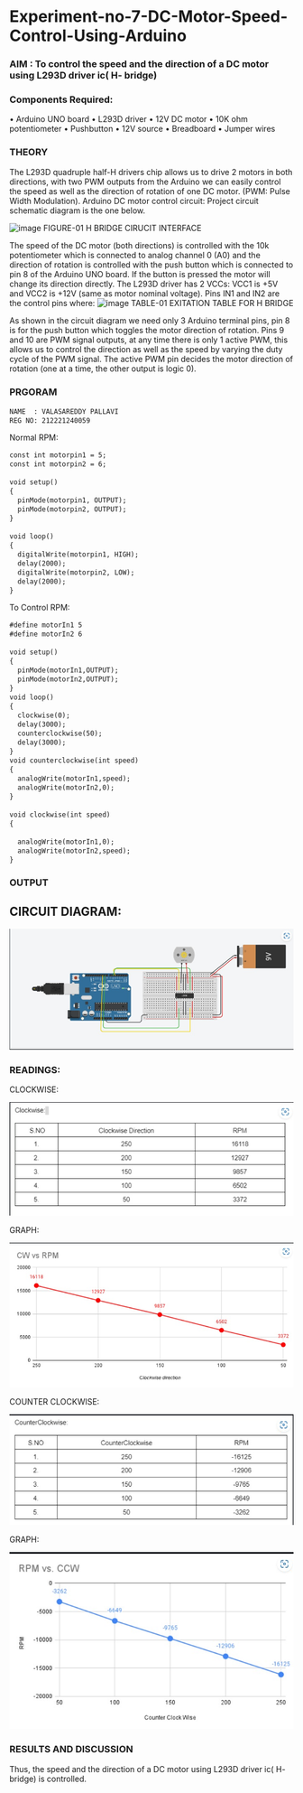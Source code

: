 # Experiment-no-7-DC-Motor-Speed-Control-Using-Arduino
### AIM : To control the speed and the direction of a DC motor using L293D driver ic( H- bridge)

### Components Required:
•	Arduino UNO board
•	L293D driver
•	12V DC motor
•	10K ohm potentiometer
•	Pushbutton
•	12V source
•	Breadboard
•	Jumper wires
### THEORY 
The L293D quadruple half-H drivers chip allows us to drive 2 motors in both directions, with two PWM outputs from the Arduino we can easily control the speed as well as the direction of rotation of one DC motor. (PWM: Pulse Width Modulation).
Arduino DC motor control circuit:
Project circuit schematic diagram is the one below.

![image](https://user-images.githubusercontent.com/36288975/167763051-b230c183-afc5-46f2-ba95-0f95e10dd6c9.png)
FIGURE-01 H BRIDGE CIRUCIT INTERFACE 
 
The speed of the DC motor (both directions) is controlled with the 10k potentiometer which is connected to analog channel 0 (A0) and the direction of rotation is controlled with the push button which is connected to pin 8 of the Arduino UNO board. If the button is pressed the motor will change its direction directly.
The L293D driver has 2 VCCs: VCC1 is +5V and VCC2 is +12V (same as motor nominal voltage). Pins IN1 and IN2 are the control pins where:
![image](https://user-images.githubusercontent.com/36288975/167763120-1421c2c5-8381-49eb-b376-03f6e1113b7a.png)
TABLE-01 EXITATION TABLE FOR H BRIDGE 

As shown in the circuit diagram we need only 3 Arduino terminal pins, pin 8 is for the push button which toggles the motor direction of rotation. Pins 9 and 10 are PWM signal outputs, at any time there is only 1 active PWM, this allows us to control the direction as well as the speed by varying the duty cycle of the PWM signal. The active PWM pin decides the motor direction of rotation (one at a time, the other output is logic 0).

### PRGORAM 
```
NAME  : VALASAREDDY PALLAVI
REG NO: 212221240059
```

Normal RPM:
```
const int motorpin1 = 5;
const int motorpin2 = 6;

void setup()
{
  pinMode(motorpin1, OUTPUT);
  pinMode(motorpin2, OUTPUT);
}

void loop()
{
  digitalWrite(motorpin1, HIGH);
  delay(2000);
  digitalWrite(motorpin2, LOW);
  delay(2000);
}
```
To Control RPM:
```
#define motorIn1 5
#define motorIn2 6

void setup()
{
  pinMode(motorIn1,OUTPUT);
  pinMode(motorIn2,OUTPUT);
}
void loop()
{
  clockwise(0);
  delay(3000);
  counterclockwise(50);
  delay(3000);
}
void counterclockwise(int speed)
{
  analogWrite(motorIn1,speed);
  analogWrite(motorIn2,0);
}

void clockwise(int speed)
{
  
  analogWrite(motorIn1,0);
  analogWrite(motorIn2,speed);
}
```
### OUTPUT
## CIRCUIT DIAGRAM:

![image](https://github.com/Pallavi-Raveendranadreddy/Experiment-no-7-DC-Motor-Speed-Control-Using-Arduino/blob/7b4f27658da3872311c696ec96749b1ed6ab764a/c1.jpeg)

### READINGS:
 CLOCKWISE:
 
![image](https://github.com/Pallavi-Raveendranadreddy/Experiment-no-7-DC-Motor-Speed-Control-Using-Arduino/blob/7b4f27658da3872311c696ec96749b1ed6ab764a/c2.jpeg)

 GRAPH:
 
![image](https://github.com/Pallavi-Raveendranadreddy/Experiment-no-7-DC-Motor-Speed-Control-Using-Arduino/blob/7b4f27658da3872311c696ec96749b1ed6ab764a/c3.jpeg)

 COUNTER CLOCKWISE:
 
![image](https://github.com/Pallavi-Raveendranadreddy/Experiment-no-7-DC-Motor-Speed-Control-Using-Arduino/blob/7b4f27658da3872311c696ec96749b1ed6ab764a/c4.jpeg)

 GRAPH:
 
![image](https://github.com/Pallavi-Raveendranadreddy/Experiment-no-7-DC-Motor-Speed-Control-Using-Arduino/blob/7b4f27658da3872311c696ec96749b1ed6ab764a/c5.jpeg)


### RESULTS AND DISCUSSION 
Thus, the speed and the direction of a DC motor using L293D driver ic( H- bridge) is controlled.
